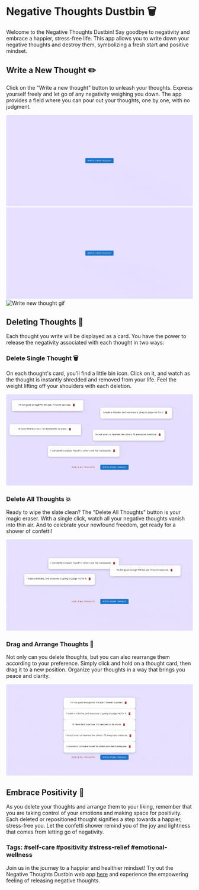 # Negative Thoughts Dustbin 🗑️

Welcome to the Negative Thoughts Dustbin! Say goodbye to negativity and embrace a happier, stress-free life. This app allows you to write down your negative thoughts and destroy them, symbolizing a fresh start and positive mindset.

## Write a New Thought ✏️

Click on the "Write a new thought" button to unleash your thoughts. Express yourself freely and let go of any negativity weighing you down. The app provides a field where you can pour out your thoughts, one by one, with no judgment.

![Write new thought gif](./feature-gifs/write-thought.gif)
![Write new thought gif](write-thought.gif)
![Write new thought gif](https://imgur.com/gallery/FunL9rp.gif)

## Deleting Thoughts 🚮

Each thought you write will be displayed as a card. You have the power to release the negativity associated with each thought in two ways:

### Delete Single Thought 🗑️

On each thought's card, you'll find a little bin icon. Click on it, and watch as the thought is instantly shredded and removed from your life. Feel the weight lifting off your shoulders with each deletion.

![Delete thought gif](./feature-gifs/delete-thought.gif)

### Delete All Thoughts 💥

Ready to wipe the slate clean? The "Delete All Thoughts" button is your magic eraser. With a single click, watch all your negative thoughts vanish into thin air. And to celebrate your newfound freedom, get ready for a shower of confetti!

![Delete all thoughts gif](./feature-gifs/delete-all-thoughts.gif)

### Drag and Arrange Thoughts 🌈

Not only can you delete thoughts, but you can also rearrange them according to your preference. Simply click and hold on a thought card, then drag it to a new position. Organize your thoughts in a way that brings you peace and clarity.

![Drag functionality gif](./feature-gifs/drag-functionality.gif)

## Embrace Positivity 🌟

As you delete your thoughts and arrange them to your liking, remember that you are taking control of your emotions and making space for positivity. Each deleted or repositioned thought signifies a step towards a happier, stress-free you. Let the confetti shower remind you of the joy and lightness that comes from letting go of negativity.

### Tags: #self-care #positivity #stress-relief #emotional-wellness

Join us in the journey to a happier and healthier mindset! Try out the Negative Thoughts Dustbin web app [here](https://chessmadridista.github.io/negative-thoughts-dustbin/) and experience the empowering feeling of releasing negative thoughts.
